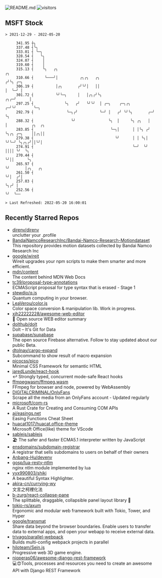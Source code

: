 ![README.md](https://github.com/Gerhut/Gerhut/workflows/README.md/badge.svg)
![visitors](https://visitors.vercel.app/Gerhut/Gerhut?token=8cf69d1f6813d272ef062726b6070c9be4ff72038cfe5a7ded7384a8da65d866)

## MSFT Stock

```
> 2021-12-29 - 2022-05-20

     341.95 ┼╮                                                                                                   
     337.48 ┤╰╮                                                                                                  
     333.01 ┤ ╰─╮                                                                                                
     328.54 ┤   ╰╮                                                                                               
     324.07 ┤    │                                                                                               
     319.60 ┤    │                                                                                               
     315.13 ┤    ╰╮   ╭╮                                                  ╭╮                                     
     310.66 ┤     ╰───╯│          ╭╮╭╮   ╭╮                              ╭╯╰╮ ╭─╮                                
     306.19 ┤          │╭╮       ╭╯╰╯│   ││                              │  ╰─╯ │                                
     301.72 ┤          ╰╯╰─╮     │   │╭╮╭╯╰╮                         ╭╮╭─╯      │                                
     297.25 ┤              ╰╮   ╭╯   ╰╯╰╯  │ ╭─╮    ╭─╮╭╮          ╭─╯╰╯        ╰─╮                              
     292.79 ┤               ╰─╮╭╯          ╰─╯ │   ╭╯ ╰╯╰╮       ╭─╯              ╰╮                             
     288.32 ┤                 ╰╯               ╰╮  │     ╰╮ ╭╮   │                 │           ╭╮  ╭╮            
     283.85 ┤                                   ╰─╮│      │ │╰╮ ╭╯                 ╰╮╭╮ ╭─╮    ││╭╮││            
     279.38 ┤                                     ╰╯      │ │ ╰╮│                   ╰╯╰─╯ ╰╮╭╮╭╯││╰╯│            
     274.91 ┤                                             ╰─╯  ╰╯                          ││││ ╰╯  ╰╮           
     270.44 ┤                                                                              ╰╯││      ╰╮          
     265.97 ┤                                                                                ╰╯       │╭╮   ╭╮   
     261.50 ┤                                                                                         ╰╯│  ╭╯│   
     257.03 ┤                                                                                           ╰╮╭╯ │   
     252.56 ┤                                                                                            ╰╯  ╰── 

> Last Refreshed: 2022-05-20 16:00:01
```

## Recently Starred Repos

- [direnv/direnv](https://github.com/direnv/direnv)  
  unclutter your .profile
- [BandaiNamcoResearchInc/Bandai-Namco-Research-Motiondataset](https://github.com/BandaiNamcoResearchInc/Bandai-Namco-Research-Motiondataset)  
  This repository provides motion datasets collected by Bandai Namco Research Inc
- [google/wireit](https://github.com/google/wireit)  
  Wireit upgrades your npm scripts to make them smarter and more efficient.
- [mdn/content](https://github.com/mdn/content)  
  The content behind MDN Web Docs
- [tc39/proposal-type-annotations](https://github.com/tc39/proposal-type-annotations)  
  ECMAScript proposal for type syntax that is erased - Stage 1
- [stewdio/q.js](https://github.com/stewdio/q.js)  
  Quantum computing in your browser.
- [LeaVerou/color.js](https://github.com/LeaVerou/color.js)  
  Color space conversion & manipulation lib. Work in progress.
- [xjh22222228/awesome-web-editor](https://github.com/xjh22222228/awesome-web-editor)  
  🔨  Open source WEB editor summary
- [dolthub/dolt](https://github.com/dolthub/dolt)  
  Dolt – It's Git for Data
- [supabase/supabase](https://github.com/supabase/supabase)  
  The open source Firebase alternative. Follow to stay updated about our public Beta.
- [dtolnay/cargo-expand](https://github.com/dtolnay/cargo-expand)  
  Subcommand to show result of macro expansion
- [picocss/pico](https://github.com/picocss/pico)  
  Minimal CSS Framework for semantic HTML
- [jaredLunde/react-hook](https://github.com/jaredLunde/react-hook)  
  ↩ Strongly typed, concurrent mode-safe React hooks
- [ffmpegwasm/ffmpeg.wasm](https://github.com/ffmpegwasm/ffmpeg.wasm)  
  FFmpeg for browser and node, powered by WebAssembly
- [DIGITALCRIMINAL/OnlyFans](https://github.com/DIGITALCRIMINAL/OnlyFans)  
  Scrape all the media from an OnlyFans account - Updated regularly
- [microsoft/com-rs](https://github.com/microsoft/com-rs)  
  A Rust Crate for Creating and Consuming COM APIs
- [ai/easings.net](https://github.com/ai/easings.net)  
  Easing Functions Cheat Sheet
- [huacat1017/huacat.office-theme](https://github.com/huacat1017/huacat.office-theme)  
  Microsoft Office(like) theme for VScode
- [sablejs/sablejs](https://github.com/sablejs/sablejs)  
  🏖️ The safer and faster ECMA5.1 interpreter written by JavaScript
- [ensdomains/subdomain-registrar](https://github.com/ensdomains/subdomain-registrar)  
  A registrar that sells subdomains to users on behalf of their owners
- [Anbang-Hu/devenv](https://github.com/Anbang-Hu/devenv)  
- [gosp/lua-resty-ntlm](https://github.com/gosp/lua-resty-ntlm)  
  nginx ntlm module implemented by lua
- [yyx990803/shiki](https://github.com/yyx990803/shiki)  
  A beautiful Syntax Highlighter.
- [akira-cn/currying-wy](https://github.com/akira-cn/currying-wy)  
  文言之柯裡化法
- [b-zurg/react-collapse-pane](https://github.com/b-zurg/react-collapse-pane)  
  The splittable, draggable, collapsible panel layout library 🎉
- [tokio-rs/axum](https://github.com/tokio-rs/axum)  
  Ergonomic and modular web framework built with Tokio, Tower, and Hyper
- [google/transmat](https://github.com/google/transmat)  
  Share data beyond the browser boundaries. Enable users to transfer data to external apps, and open your webapp to receive external data.
- [trivago/parallel-webpack](https://github.com/trivago/parallel-webpack)  
  Builds multi-config webpack projects in parallel
- [hiloteam/Sein.js](https://github.com/hiloteam/Sein.js)  
  Progressive web 3D game engine.
- [nioperas06/awesome-django-rest-framework](https://github.com/nioperas06/awesome-django-rest-framework)  
   💻😍Tools, processes and resources you need to create an awesome API with Django REST Framework
